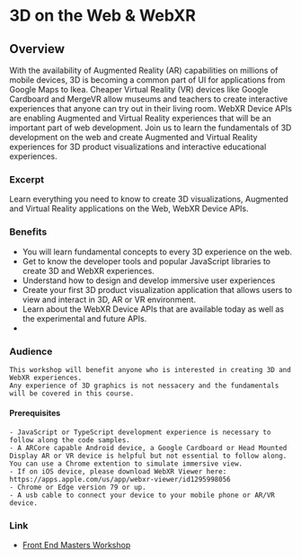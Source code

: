 # 3D on the Web & WebXR

## Overview

With the availability of Augmented Reality (AR) capabilities on millions of mobile devices, 3D is becoming a common part of UI for applications from Google Maps to Ikea. Cheaper Virtual Reality (VR) devices like Google Cardboard and MergeVR allow museums and teachers to create interactive experiences that anyone can try out in their living room. WebXR Device APIs are enabling Augmented and Virtual Reality experiences that will be an important part of web development. Join us to learn the fundamentals of 3D development on the web and  create Augmented and Virtual Reality experiences for 3D product visualizations and interactive educational experiences.


### Excerpt
  Learn everything you need to know to create 3D visualizations, Augmented and Virtual Reality applications on the Web, WebXR Device APIs.

### Benefits

  - You will learn fundamental concepts to every 3D experience on the web.
  - Get to know the developer tools and popular JavaScript libraries to create 3D and WebXR experiences.
  - Understand how to design and develop immersive user experiences
  - Create your first 3D product visualization application that allows users to view and interact in 3D, AR or VR environment. 
  - Learn about the WebXR Device APIs that are available today as well as the experimental and future APIs.
  - 
### Audience

    This workshop will benefit anyone who is interested in creating 3D and WebXR experiences. 
    Any experience of 3D graphics is not nessacery and the fundamentals will be covered in this course.

#### Prerequisites

    - JavaScript or TypeScript development experience is necessary to follow along the code samples.
    - A ARCore capable Android device, a Google Cardboard or Head Mounted Display AR or VR device is helpful but not essential to follow along. You can use a Chrome extention to simulate immersive view.
    - If on iOS device, please download WebXR Viewer here: https://apps.apple.com/us/app/webxr-viewer/id1295998056
    - Chrome or Edge version 79 or up.
    - A usb cable to connect your device to your mobile phone or AR/VR device.

### Link

- [Front End Masters Workshop](https://frontendmasters.com/teachers/aysegul-yonet/)